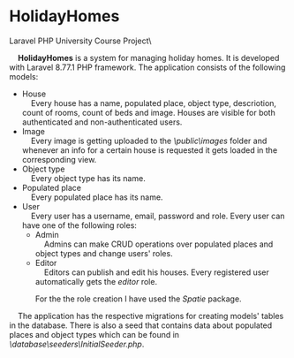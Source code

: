 # HolidayHomes
Laravel PHP University Course Project\

&nbsp;&nbsp;&nbsp;&nbsp;**HolidayHomes** is a system for managing holiday homes. It is developed with Laravel 8.77.1 PHP framework. The application consists of the following models:
- House\
&nbsp;&nbsp;&nbsp;&nbsp;Every house has a name, populated place, object type, descriotion, count of rooms, count of beds and image. Houses are visible for both authenticated and non-authenticated users.
- Image\
&nbsp;&nbsp;&nbsp;&nbsp;Every image is getting uploaded to the *\public\images* folder and whenever an info for a certain house is requested it gets loaded in the corresponding view.
- Object type\
&nbsp;&nbsp;&nbsp;&nbsp;Every object type has its name.
- Populated place\
&nbsp;&nbsp;&nbsp;&nbsp;Every populated place has its name.
- User\
&nbsp;&nbsp;&nbsp;&nbsp;Every user has a username, email, password and role. Every user can have one of the following roles:
    - Admin\
        &nbsp;&nbsp;&nbsp;&nbsp;Admins can make CRUD operations over populated places and object types and change users' roles.
    - Editor\
        &nbsp;&nbsp;&nbsp;&nbsp;Editors can publish and edit his houses. Every registered user automatically gets the *editor* role.
        </ul>
&nbsp;&nbsp;&nbsp;&nbsp;&nbsp;&nbsp;&nbsp;&nbsp;&nbsp;&nbsp;&nbsp;&nbsp;For the the role creation I have used the *Spatie* package.
</br>

&nbsp;&nbsp;&nbsp;&nbsp;The application has the respective migrations for creating models' tables in the database. There is also a seed that contains data about populated places and object types which can be found in *\database\seeders\InitialSeeder.php*.